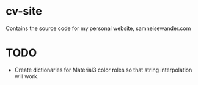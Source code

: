 # cv-site

Contains the source code for my personal website, samneisewander.com

# TODO
- Create dictionaries for Material3 color roles so that string interpolation will work.
